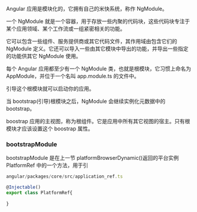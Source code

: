 Angular 应用是模块化的，它拥有自己的米快系统，称作 NgModule。

一个 NgModule 就是一个容器，用于存放一些内聚的代码块，这些代码块专注于某个应用领域、某个工作流或一组紧密相关的功能。

它可以包含一些组件、服务提供商或其它代码文件，其作用域由包含它们的 NgModule 定义。它还可以导入一些由其它模块中导出的功能，并导出一些指定的功能供其它 NgModule 使用。

每个 Angular 应用都至少有一个 NgModule 类，也就是根模块，它习惯上命名为 AppModule，并位于一个名叫 app.module.ts 的文件中。

引导这个根模块就可以启动你的应用。

当 bootstrap(引导)根模块之后，NgModule 会继续实例化元数据中的 bootstrap。

boostrap 应用的主视图，称为根组件。它是应用中所有其它视图的宿主。只有根模块才应该设置这个 boostrap 属性。

### bootstrapModule

bootstrapModule 是在上一节 platformBrowserDynamic()返回的平台实例 PlatformRef 中的一个方法，用于引

```JavaScript
angular/packages/core/src/application_ref.ts

@Injectable()
export class PlatformRef{
    
}
```
